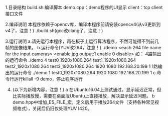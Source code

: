 1.目录结构
build.sh:编译脚本
demo.cpp：demo程序的UI显示
client：tcp client接口文件

2.编译说明
本程序依赖于opencv库，编译本程序前请安装opencv4(从v3更新到v4了，注意！)
./build.sh(gcc改clang了，注意！)

3.运行说明
  a.请先运行本程序，再在板子上运行算法程序，不然可能得不到前几帧的图像结果。
  b.运行命令(YUV改264，注意！)
./demo <cam num> <each 264 file name for the input cameras> <width> <height> <server ip> <enable jpg output:1 enable 0 disable>
如：
  4路输出的运行命令
./demo 4 test0_1920x1080.264 test1_1920x1080.264 test2_1920x1080.264 test3_1920x1080.264 1920 1080 192.168.20.199 1
  1路输出的运行命令
./demo 1 test0_1920x1080.264 1920 1080 192.168.20.199 1
c.命令行运行killall -9 demo，停止程序运行

4. (以下为新增内容，注意！)
  a 在Ubuntu16.04上测试通过。显示延迟正常，但比实际播放慢，需要在桌面版Ubuntu上直接播放，解决显示延迟问题。
  b demo.hpp中增加_ES_FILE_宏，定义后用于播放264文件（支持各种常见视频格式），关闭后仍旧仅处理YUV I420。
